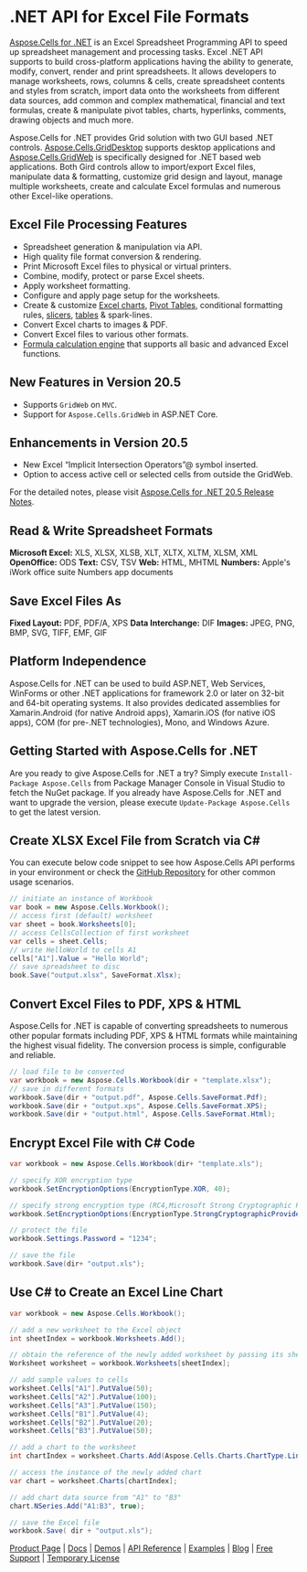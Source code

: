 # .NET API for Excel File Formats

[Aspose.Cells for .NET](https://products.aspose.com/cells/net) is an Excel Spreadsheet Programming API to speed up spreadsheet management and processing tasks. Excel .NET API supports to build cross-platform applications having the ability to generate, modify, convert, render and print spreadsheets. It allows developers to manage worksheets, rows, columns & cells, create spreadsheet contents and styles from scratch, import data onto the worksheets from different data sources, add common and complex mathematical, financial and text formulas, create & manipulate pivot tables, charts, hyperlinks, comments, drawing objects and much more.

Aspose.Cells for .NET provides Grid solution with two GUI based .NET controls. [Aspose.Cells.GridDesktop](https://docs.aspose.com/display/cellsnet/Aspose.Cells.GridDesktop) supports desktop applications and [Aspose.Cells.GridWeb](https://docs.aspose.com/display/cellsnet/Aspose.Cells.GridWeb) is specifically designed for .NET based web applications. Both Gird controls allow to import/export Excel files, manipulate data & formatting, customize grid design and layout, manage multiple worksheets, create and calculate Excel formulas and numerous other Excel-like operations.

## Excel File Processing Features

- Spreadsheet generation & manipulation via API.
- High quality file format conversion & rendering.
- Print Microsoft Excel files to physical or virtual printers.
- Combine, modify, protect or parse Excel sheets.
- Apply worksheet formatting.
- Configure and apply page setup for the worksheets.
- Create & customize [Excel charts](https://docs.aspose.com/display/cellsnet/Creating+and+Customizing+Charts), [Pivot Tables](https://docs.aspose.com/display/cellsnet/Pivot+Tables), conditional formatting rules, [slicers](https://docs.aspose.com/display/cellsnet/Slicers), [tables](https://docs.aspose.com/display/cellsnet/Tables) & spark-lines.
- Convert Excel charts to images & PDF.
- Convert Excel files to various other formats.
- [Formula calculation engine](https://docs.aspose.com/display/cellsnet/Supported+Formula+Functions) that supports all basic and advanced Excel functions.

## New Features in Version 20.5

- Supports `GridWeb` on `MVC`.
- Support for `Aspose.Cells.GridWeb` in ASP.NET Core.

## Enhancements in Version 20.5

- New Excel “Implicit Intersection Operators”@ symbol inserted.
- Option to access active cell or selected cells from outside the GridWeb.

For the detailed notes, please visit [Aspose.Cells for .NET 20.5 Release Notes](https://docs.aspose.com/display/cellsnet/Aspose.Cells+for+.NET+20.5+Release+Notes).

## Read & Write Spreadsheet Formats

**Microsoft Excel:** XLS, XLSX, XLSB, XLT, XLTX, XLTM, XLSM, XML
**OpenOffice:** ODS
**Text:** CSV, TSV
**Web:** HTML, MHTML
**Numbers:** Apple's iWork office suite Numbers app documents

## Save Excel Files As

**Fixed Layout:** PDF, PDF/A, XPS
**Data Interchange:** DIF
**Images:** JPEG, PNG, BMP, SVG, TIFF, EMF, GIF

## Platform Independence

Aspose.Cells for .NET can be used to build ASP.NET, Web Services, WinForms or other .NET applications for framework 2.0 or later on 32-bit and 64-bit operating systems. It also provides dedicated assemblies for Xamarin.Android (for native Android apps), Xamarin.iOS (for native iOS apps), COM (for pre-.NET technologies), Mono, and Windows Azure.

## Getting Started with Aspose.Cells for .NET

Are you ready to give Aspose.Cells for .NET a try? Simply execute `Install-Package Aspose.Cells` from Package Manager Console in Visual Studio to fetch the NuGet package. If you already have Aspose.Cells for .NET and want to upgrade the version, please execute `Update-Package Aspose.Cells` to get the latest version.

## Create XLSX Excel File from Scratch via C#

You can execute below code snippet to see how Aspose.Cells API performs in your environment or check the [GitHub Repository](https://github.com/aspose-cells/Aspose.Cells-for-.NET) for other common usage scenarios.

```csharp
// initiate an instance of Workbook
var book = new Aspose.Cells.Workbook();
// access first (default) worksheet
var sheet = book.Worksheets[0];
// access CellsCollection of first worksheet
var cells = sheet.Cells;
// write HelloWorld to cells A1
cells["A1"].Value = "Hello World";
// save spreadsheet to disc
book.Save("output.xlsx", SaveFormat.Xlsx);
```

## Convert Excel Files to PDF, XPS & HTML

Aspose.Cells for .NET is capable of converting spreadsheets to numerous other popular formats including PDF, XPS & HTML formats while maintaining the highest visual fidelity. The conversion process is simple, configurable and reliable.

```csharp
// load file to be converted
var workbook = new Aspose.Cells.Workbook(dir + "template.xlsx");
// save in different formats
workbook.Save(dir + "output.pdf", Aspose.Cells.SaveFormat.Pdf);
workbook.Save(dir + "output.xps", Aspose.Cells.SaveFormat.XPS);
workbook.Save(dir + "output.html", Aspose.Cells.SaveFormat.Html);
```

## Encrypt Excel File with C# Code

```csharp
var workbook = new Aspose.Cells.Workbook(dir+ "template.xls");

// specify XOR encryption type
workbook.SetEncryptionOptions(EncryptionType.XOR, 40);

// specify strong encryption type (RC4,Microsoft Strong Cryptographic Provider)
workbook.SetEncryptionOptions(EncryptionType.StrongCryptographicProvider, 128);

// protect the file
workbook.Settings.Password = "1234";

// save the file
workbook.Save(dir+ "output.xls");
```

## Use C# to Create an Excel Line Chart

```csharp
var workbook = new Aspose.Cells.Workbook();

// add a new worksheet to the Excel object
int sheetIndex = workbook.Worksheets.Add();

// obtain the reference of the newly added worksheet by passing its sheet index
Worksheet worksheet = workbook.Worksheets[sheetIndex];

// add sample values to cells
worksheet.Cells["A1"].PutValue(50);
worksheet.Cells["A2"].PutValue(100);
worksheet.Cells["A3"].PutValue(150);
worksheet.Cells["B1"].PutValue(4);
worksheet.Cells["B2"].PutValue(20);
worksheet.Cells["B3"].PutValue(50);

// add a chart to the worksheet
int chartIndex = worksheet.Charts.Add(Aspose.Cells.Charts.ChartType.Line, 5, 0, 15, 5);

// access the instance of the newly added chart
var chart = worksheet.Charts[chartIndex];

// add chart data source from "A1" to "B3"
chart.NSeries.Add("A1:B3", true);

// save the Excel file
workbook.Save( dir + "output.xls");
```

[Product Page](https://products.aspose.com/cells/net) | [Docs](https://docs.aspose.com/display/cellsnet/Home) | [Demos](https://products.aspose.app/cells/family) | [API Reference](https://apireference.aspose.com/cells/net) | [Examples](https://github.com/aspose-cells/Aspose.Cells-for-.NET) | [Blog](https://blog.aspose.com/category/cells/) | [Free Support](https://forum.aspose.com/c/cells) |  [Temporary License](https://purchase.aspose.com/temporary-license)
